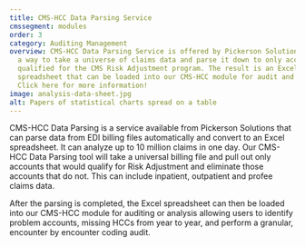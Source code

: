```yaml
---
title: CMS-HCC Data Parsing Service
cmssegment: modules
order: 3
category: Auditing Management
overview: CMS-HCC Data Parsing Service is offered by Pickerson Solutions, LLC as
  a way to take a universe of claims data and parse it down to only accounts
  qualified for the CMS Risk Adjustment program. The result is an Excel
  spreadsheet that can be loaded into our CMS-HCC module for audit and analysis.
  Click here for more information!
image: analysis-data-sheet.jpg
alt: Papers of statistical charts spread on a table
---
```

CMS-HCC Data Parsing is a service available from Pickerson Solutions that can parse data from EDI billing files automatically and convert to an Excel spreadsheet. It can analyze up to 10 million claims in one day. Our CMS-HCC Data Parsing tool will take a universal billing file and pull out only accounts that would qualify for Risk Adjustment and eliminate those accounts that do not. This can include inpatient, outpatient and profee claims data. 

After the parsing is completed, the Excel spreadsheet can then be loaded into our CMS-HCC module for auditing or analysis allowing users to identify problem accounts, missing HCCs from year to year, and perform a granular, encounter by encounter coding audit.